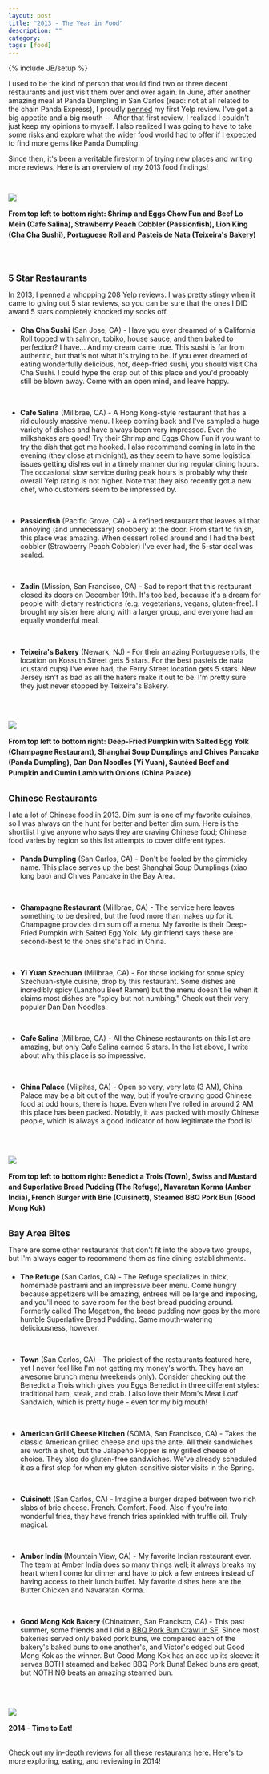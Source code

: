 ```yaml
---
layout: post
title: "2013 - The Year in Food"
description: ""
category: 
tags: [food]
---
```

{% include JB/setup %}

<style media="screen" type="text/css">

div.space {
	height: 18px;
}

</style>


I used to be the kind of person that would find two or three decent restaurants and just visit them over and over again. In June, after another amazing meal at Panda Dumpling in San Carlos (read: not at all related to the chain Panda Express), I proudly [penned][1] my first Yelp review. I've got a big appetite and a big mouth -- After that first review, I realized I couldn't just keep my opinions to myself. I also realized I was going to have to take some risks and explore what the wider food world had to offer if I expected to find more gems like Panda Dumpling.

Since then, it's been a veritable firestorm of trying new places and writing more reviews. Here is an overview of my 2013 food findings!

<!--break-->

<div>
	<img class="rounded-corners" style="max-width: 800px; border: 0px; margin-top: 30px;" src="/assets/images/posts/2014-01-01/5stars.png"/>
	<p class="caption-text" style="line-height: 1.5em; margin-bottom: 30px;"><b>From top left to bottom right: Shrimp and Eggs Chow Fun and Beef Lo Mein (Cafe Salina), Strawberry Peach Cobbler (Passionfish), Lion King (Cha Cha Sushi), Portuguese Roll and Pasteis de Nata (Teixeira's Bakery)</b></p>
</div>

<div class="space"></div>

<p style="margin-bottom: 0px; font-size: 1.25em;"><strong>5 Star Restaurants</strong></p>
<p style="margin-bottom: 20px;">In 2013, I penned a whopping 208 Yelp reviews. I was pretty stingy when it came to giving out 5 star reviews, so you can be sure that the ones I DID award 5 stars completely knocked my socks off.</p>

* **Cha Cha Sushi** (San Jose, CA) - Have you ever dreamed of a California Roll topped with salmon, tobiko, house sauce, and then baked to perfection? I have... And my dream came true. This sushi is far from authentic, but that's not what it's trying to be. If you ever dreamed of eating wonderfully delicious, hot, deep-fried sushi, you should visit Cha Cha Sushi. I could hype the crap out of this place and you'd probably still be blown away. Come with an open mind, and leave happy.

<div class="space"></div>

* **Cafe Salina** (Millbrae, CA) - A Hong Kong-style restaurant that has a ridiculously massive menu. I keep coming back and I've sampled a huge variety of dishes and have always been very impressed. Even the milkshakes are good! Try their Shrimp and Eggs Chow Fun if you want to try the dish that got me hooked. I also recommend coming in late in the evening (they close at midnight), as they seem to have some logistical issues getting dishes out in a timely manner during regular dining hours. The occasional slow service during peak hours is probably why their overall Yelp rating is not higher. Note that they also recently got a new chef, who customers seem to be impressed by.

<div class="space"></div>

* **Passionfish** (Pacific Grove, CA) - A refined restaurant that leaves all that annoying (and unnecessary) snobbery at the door. From start to finish, this place was amazing. When dessert rolled around and I had the best cobbler (Strawberry Peach Cobbler) I've ever had, the 5-star deal was sealed.

<div class="space"></div>

* **Zadin** (Mission, San Francisco, CA) - Sad to report that this restaurant closed its doors on December 19th. It's too bad, because it's a dream for people with dietary restrictions (e.g. vegetarians, vegans, gluten-free). I brought my sister here along with a larger group, and everyone had an equally wonderful meal. 

<div class="space"></div>

* **Teixeira's Bakery** (Newark, NJ) - For their amazing Portuguese rolls, the location on Kossuth Street gets 5 stars. For the best pasteis de nata (custard cups) I've ever had, the Ferry Street location gets 5 stars. New Jersey isn't as bad as all the haters make it out to be. I'm pretty sure they just never stopped by Teixeira's Bakery.  

<div class="space"></div>

<div>
	<img class="rounded-corners" style="max-width: 800px; border: 0px; margin-top: 30px;" src="/assets/images/posts/2014-01-01/chinese.png"/>
	<p class="caption-text" style="line-height: 1.5em; margin-bottom: 30px;"><b>From top left to bottom right: Deep-Fried Pumpkin with Salted Egg Yolk (Champagne Restaurant), Shanghai Soup Dumplings and Chives Pancake (Panda Dumpling), Dan Dan Noodles (Yi Yuan), Sautéed Beef and Pumpkin and Cumin Lamb with Onions (China Palace)</b></p>
</div>

<p style="margin-bottom: 0px; font-size: 1.25em;"><strong>Chinese Restaurants</strong></p>
<p style="margin-bottom: 20px;">I ate a lot of Chinese food in 2013. Dim sum is one of my favorite cuisines, so I was always on the hunt for better and better dim sum. Here is the shortlist I give anyone who says they are craving Chinese food; Chinese food varies by region so this list attempts to cover different types.</p>

* **Panda Dumpling** (San Carlos, CA) - Don't be fooled by the gimmicky name. This place serves up the best Shanghai Soup Dumplings (xiao long bao) and Chives Pancake in the Bay Area. 

<div class="space"></div>

* **Champagne Restaurant** (Millbrae, CA) - The service here leaves something to be desired, but the food more than makes up for it. Champagne provides dim sum off a menu. My favorite is their Deep-Fried Pumpkin with Salted Egg Yolk. My girlfriend says these are second-best to the ones she's had in China.

<div class="space"></div>

* **Yi Yuan Szechuan** (Millbrae, CA) - For those looking for some spicy Szechuan-style cuisine, drop by this restaurant. Some dishes are incredibly spicy (Lanzhou Beef Ramen) but the menu doesn't lie when it claims most dishes are "spicy but not numbing." Check out their very popular Dan Dan Noodles.

<div class="space"></div>

* **Cafe Salina** (Millbrae, CA) - All the Chinese restaurants on this list are amazing, but only Cafe Salina earned 5 stars. In the list above, I write about why this place is so impressive.

<div class="space"></div>

* **China Palace** (Milpitas, CA) - Open so very, very late (3 AM), China Palace may be a bit out of the way, but if you're craving good Chinese food at odd hours, there is hope. Even when I've rolled in around 2 AM this place has been packed. Notably, it was packed with mostly Chinese people, which is always a good indicator of how legitimate the food is!

<div class="space"></div>

<div>
	<img class="rounded-corners" style="max-width: 800px; border: 0px; margin-top: 30px;" src="/assets/images/posts/2014-01-01/bab.png"/>
	<p class="caption-text" style="line-height: 1.5em; margin-bottom: 30px;"><b>From top left to bottom right: Benedict a Trois (Town), Swiss and Mustard and Superlative Bread Pudding (The Refuge), Navaratan Korma (Amber India), French Burger with Brie (Cuisinett), Steamed BBQ Pork Bun (Good Mong Kok)</b></p>
</div>

<p style="margin-bottom: 0px; font-size: 1.25em;"><strong>Bay Area Bites</strong></p>
<p style="margin-bottom: 20px;">There are some other restaurants that don't fit into the above two groups, but I'm always eager to recommend them as fine dining establishments.</p>

* **The Refuge** (San Carlos, CA) - The Refuge specializes in thick, homemade pastrami and an impressive beer menu. Come hungry because appetizers will be amazing, entrees will be large and imposing, and you'll need to save room for the best bread pudding around. Formerly called The Megatron, the bread pudding now goes by the more humble Superlative Bread Pudding. Same mouth-watering deliciousness, however.

<div class="space"></div>

* **Town** (San Carlos, CA) - The priciest of the restaurants featured here, yet I never feel like I'm not getting my money's worth. They have an awesome brunch menu (weekends only). Consider checking out the Benedict a Trois which gives you Eggs Benedict in three different styles: traditional ham, steak, and crab. I also love their Mom's Meat Loaf Sandwich, which is pretty huge - even for my big mouth!

<div class="space"></div>

* **American Grill Cheese Kitchen** (SOMA, San Francisco, CA) - Takes the classic American grilled cheese and ups the ante. All their sandwiches are worth a shot, but the Jalapeño Popper is my grilled cheese of choice. They also do gluten-free sandwiches. We've already scheduled it as a first stop for when my gluten-sensitive sister visits in the Spring. 

<div class="space"></div>

* **Cuisinett** (San Carlos, CA) - Imagine a burger draped between two rich slabs of brie cheese. French. Comfort. Food. Also if you're into wonderful fries, they have french fries sprinkled with truffle oil. Truly magical. 

<div class="space"></div>

* **Amber India** (Mountain View, CA) - My favorite Indian restaurant ever. The team at Amber India does so many things well; it always breaks my heart when I come for dinner and have to pick a few entrees instead of having access to their lunch buffet. My favorite dishes here are the Butter Chicken and Navaratan Korma. 

<div class="space"></div>

* **Good Mong Kok Bakery** (Chinatown, San Francisco, CA) - This past summer, some friends and I did a [BBQ Pork Bun Crawl in SF][3]. Since most bakeries served only baked pork buns, we compared each of the bakery's baked buns to one another's, and Victor's edged out Good Mong Kok as the winner. But Good Mong Kok has an ace up its sleeve: it serves BOTH steamed and baked BBQ Pork Buns! Baked buns are great, but NOTHING beats an amazing steamed bun. 

<div class="space"></div>

<div>
	<img class="rounded-corners" style="max-width: 700px; border: 0px; margin-top: 30px;" src="/assets/images/posts/2014-01-01/saucy.jpg"/>
	<p class="caption-text" style="line-height: 1.5em; margin-bottom: 30px;"><b>2014 - Time to Eat!</b></p>
</div>

Check out my in-depth reviews for all these restaurants [here][2]. Here's to more exploring, eating, and reviewing in 2014!

[1]: http://www.yelp.com/biz/panda-dumpling-san-carlos#hrid:2JurJhZx-_Veom6ghp0VXA
[2]: http://www.yelp.com/list/2013-the-year-in-food-san-carlos
[3]: http://markcerqueira.com/2013/07/04/bbq-pork-bun-crawl---san-francisco/